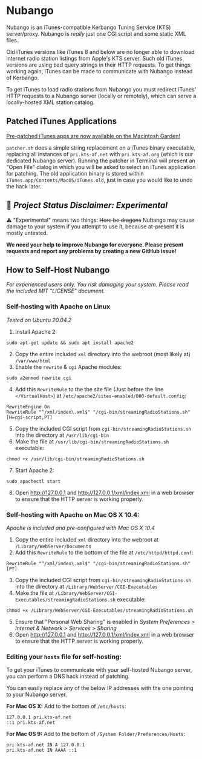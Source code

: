 # Nubango

Nubango is an iTunes-compatible Kerbango Tuning Service (KTS) server/proxy. Nubango is *really* just one CGI script and some static XML files.

Old iTunes versions like iTunes 8 and below are no longer able to download internet radio station listings from Apple's KTS server. Such old iTunes versions are using bad query strings in their HTTP requests. To get things working again, iTunes can be made to communicate with Nubango instead of Kerbango.

To get iTunes to load radio stations from Nubango you must redirect iTunes' HTTP requests to a Nubango server (locally or remotely), which can serve a locally-hosted XML station catalog.

## Patched iTunes Applications

[Pre-patched iTunes apps are now available on the Macintosh Garden!](https://macintoshgarden.org/apps/garden-itunes-nubango-radio-patch)

`patcher.sh` does a simple string replacement on a iTunes binary executable, replacing all instances of `pri.kts-af.net` with `pri.kts-af.org` (which is our dedicated Nubango server). Running the patcher in Terminal will present an "Open File" dialog in which you will be asked to select an iTunes application for patching. The old application binary is stored within `iTunes.app/Contents/MacOS/iTunes.old`, just in case you would like to undo the hack later.

## :construction: *Project Status Disclaimer: Experimental*

:warning: "Experimental" means two things: ~~Here be dragons~~ Nubango may cause damage to your system if you attempt to use it, because at-present it is mostly untested.

**We need your help to improve Nubango for everyone. Please present requests and report any problems by creating a new GitHub issue!**

## How to Self-Host Nubango

*For experienced users only. You risk damaging your system. Please read the included MIT "LICENSE" document.*

### Self-hosting with Apache on Linux

*Tested on Ubuntu 20.04.2*

1. Install Apache 2:

```shell
sudo apt-get update && sudo apt install apache2
```

2. Copy the entire included `xml` directory into the webroot (most likely at) `/var/www/html`
3. Enable the `rewrite` & `cgi` Apache modules:

```shell
sudo a2enmod rewrite cgi
```

4. Add this `RewriteRule` to the the site file (Just before the line `</VirtualHost>`) at `/etc/apache2/sites-enabled/000-default.config`:

```shell
RewriteEngine On
RewriteRule "^/xml/index\.xml$" "/cgi-bin/streamingRadioStations.sh" [H=cgi-script,PT]
```

5. Copy the included CGI script from `cgi-bin/streamingRadioStations.sh` into the directory at `/usr/lib/cgi-bin`
6. Make the file at `/usr/lib/cgi-bin/streamingRadioStations.sh` executable:

```shell
chmod +x /usr/lib/cgi-bin/streamingRadioStations.sh
```

7. Start Apache 2:

```shell
sudo apachectl start
```

8. Open http://127.0.0.1 and http://127.0.0.1/xml/index.xml in a web browser to ensure that the HTTP server is working properly.

### Self-hosting with Apache on Mac OS X 10.4:

*Apache is included and pre-configured with Mac OS X 10.4*

1. Copy the entire included `xml` directory into the webroot at `/Library/WebServer/Documents`
2. Add this `RewriteRule` to the bottom of the file at `/etc/httpd/httpd.conf`:

```shell
RewriteRule "^/xml/index\.xml$" "/cgi-bin/streamingRadioStations.sh" [PT]
```

3. Copy the included CGI script from `cgi-bin/streamingRadioStations.sh` into the directory at `/Library/WebServer/CGI-Executables`
4. Make the file at `/Library/WebServer/CGI-Executables/streamingRadioStations.sh` executable:

```shell
chmod +x /Library/WebServer/CGI-Executables/streamingRadioStations.sh
```

5. Ensure that "Personal Web Sharing" is enabled in *System Preferences > Internet & Network > Services > Sharing*
6. Open http://127.0.0.1 and http://127.0.0.1/xml/index.xml in a web browser to ensure that the HTTP server is working properly.

### Editing your `hosts` file for self-hosting:

To get your iTunes to communicate with your self-hosted Nubango server, you can perform a DNS hack instead of patching.

You can easily replace any of the below IP addresses with the one pointing to your Nubango server.

**For Mac OS X:** Add to the bottom of `/etc/hosts`:

```
127.0.0.1 pri.kts-af.net
::1 pri.kts-af.net
```

**For Mac OS 9:** Add to the bottom of `/System Folder/Preferences/Hosts`:

```
pri.kts-af.net IN A 127.0.0.1
pri.kts-af.net IN AAAA ::1
```